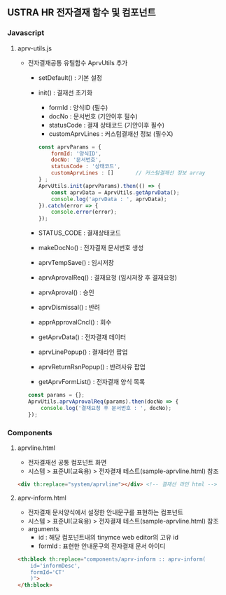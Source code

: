 ## USTRA HR 전자결재 함수 및 컴포넌트

### Javascript

1. aprv-utils.js
    * 전자결재공통 유틸함수 AprvUtils 추가
        * setDefault() : 기본 설정
        * init() : 결재선 초기화
            * formId : 양식ID (필수)
            * docNo : 문서번호 (기안이후 필수)
            * statusCode : 결재 상태코드 (기안이후 필수)
            * customAprvLines : 커스텀결재선 정보 (필수X)
        
            ```js
            const aprvParams = {
                formId: '양식ID',
                docNo: '문서번호',
                statusCode : '상태코드',
                customAprvLines : []       // 커스텀결재선 정보 array
            } ;
            AprvUtils.init(aprvParams).then(() => {
                const aprvData = AprvUtils.getAprvData();
                console.log('aprvData : ', aprvData);
            }).catch(error => {
                console.error(error);
            });
            ```
        
        * STATUS_CODE : 결재상태코드
        * makeDocNo() : 전자결재 문서번호 생성
        * aprvTempSave() : 임시저장
        * aprvAprovalReq() : 결재요청 (임시저장 후 결재요청)
        * aprvAproval() : 승인
        * aprvDismissal() : 반려
        * apprApprovalCncl() : 회수
        * getAprvData() : 전자결재 데이터
        * aprvLinePopup() : 결재라인 팝업
        * aprvReturnRsnPopup() : 반려사유 팝업
        * getAprvFormList() : 전자결재 양식 목록
        
        ```js
        const params = {};
        AprvUtils.aprvAprovalReq(params).then(docNo => {
            console.log('결재요청 후 문서번호 : ', docNo);
        });
        ```

### Components

1. aprvline.html
    * 전자결재선 공통 컴포넌트 화면
    * 시스템 > 표준UI(교육용) > 전자결재 테스트(sample-aprvline.html) 참조
    
    ```html
    <div th:replace="system/aprvline"></div> <!-- 결재선 라인 html -->
    ```

2. aprv-inform.html
    * 전자결재 문서양식에서 설정한 안내문구를 표현하는 컴포넌트
    * 시스템 > 표준UI(교육용) > 전자결재 테스트(sample-aprvline.html) 참조
    * arguments
        * id : 해당 컴포넌트내의 tinymce web editor의 고유 id
        * formId : 표현한 안내문구의 전자결재 문서 아이디

    ```html
    <th:block th:replace="components/aprv-inform :: aprv-inform(
        id='informDesc',
        formId='CT'
        )">
    </th:block>
    ```